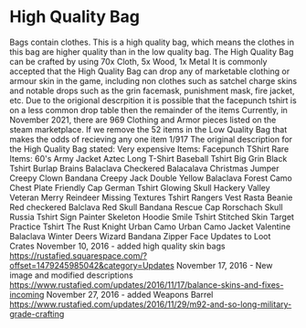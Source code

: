 # High Quality Bag

 
Bags contain clothes. This is a high quality bag, which means the clothes in this bag are higher quality than in the low quality bag.
The High Quality Bag can be crafted by using 70x Cloth, 5x Wood, 1x Metal
It is commonly accepted that the High Quality Bag can drop any of marketable clothing or armour skin in the game, including non clothes such as satchel charge skins and notable drops such as the grin facemask, punishment mask, fire jacket, etc. 
Due to the origional descrpition it is possible that the facepunch tshirt is on a less common drop table then the remainder of the items
Currently, in November 2021, there are 969 Clothing and Armor pieces listed on the steam marketplace. If we remove the 52 items in the Low Quality Bag that makes the odds of recieving any one item 1/917
The original description for the High Quality Bag stated:
Very expensive Items:
Facepunch TShirt
Rare Items:
60's Army Jacket
Aztec Long T-Shirt
Baseball Tshirt
Big Grin
Black Tshirt
Burlap Brains Balaclava
Checkered Balacalava
Christmas Jumper
Creepy Clown Bandana
Creepy Jack
Double Yellow Balaclava
Forest Camo Chest Plate
Friendly Cap
German Tshirt
Glowing Skull
Hackery Valley Veteran
Merry Reindeer
Missing Textures Tshirt
Rangers Vest
Rasta Beanie
Red checkered Balclava
Red Skull Bandana
Rescue Cap
Rorschach Skull
Russia Tshirt
Sign Painter
Skeleton Hoodie
Smile Tshirt
Stitched Skin
Target Practice Tshirt
The Rust Knight
Urban Camo
Urban Camo Jacket
Valentine Balaclava
Winter Deers
Wizard Bandana
Zipper Face
Updates to Loot Crates
November 10, 2016 - added high quality skin bags https://rustafied.squarespace.com/?offset=1479245985042&category=Updates
November 17, 2016 - New image and modified descriptions https://www.rustafied.com/updates/2016/11/17/balance-skins-and-fixes-incoming
November 27, 2016 - added Weapons Barrel https://www.rustafied.com/updates/2016/11/29/m92-and-so-long-military-grade-crafting
 
